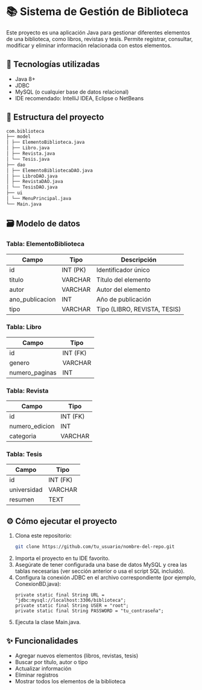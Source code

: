 # 📚 Sistema de Gestión de Biblioteca

Este proyecto es una aplicación Java para gestionar diferentes elementos de una biblioteca, como libros, revistas y tesis. Permite registrar, consultar, modificar y eliminar información relacionada con estos elementos.

## 🧱 Tecnologías utilizadas

- Java 8+
- JDBC
- MySQL (o cualquier base de datos relacional)
- IDE recomendado: IntelliJ IDEA, Eclipse o NetBeans

## 📁 Estructura del proyecto

```bash
com.biblioteca
├── model
│ ├── ElementoBiblioteca.java
│ ├── Libro.java
│ ├── Revista.java
│ └── Tesis.java
├── dao
│ ├── ElementoBibliotecaDAO.java
│ ├── LibroDAO.java
│ ├── RevistaDAO.java
│ └── TesisDAO.java
├── ui
│ └── MenuPrincipal.java
└── Main.java
```


## 🗃️ Modelo de datos

### Tabla: ElementoBiblioteca

| Campo            | Tipo         | Descripción                          |
|------------------|--------------|--------------------------------------|
| id               | INT (PK)     | Identificador único                  |
| titulo           | VARCHAR      | Título del elemento                  |
| autor            | VARCHAR      | Autor del elemento                   |
| ano_publicacion  | INT          | Año de publicación                   |
| tipo             | VARCHAR      | Tipo (LIBRO, REVISTA, TESIS)         |

### Tabla: Libro

| Campo            | Tipo         |
|------------------|--------------|
| id               | INT (FK)     |
| genero           | VARCHAR      |
| numero_paginas   | INT          |

### Tabla: Revista

| Campo            | Tipo         |
|------------------|--------------|
| id               | INT (FK)     |
| numero_edicion   | INT          |
| categoria        | VARCHAR      |

### Tabla: Tesis

| Campo            | Tipo         |
|------------------|--------------|
| id               | INT (FK)     |
| universidad      | VARCHAR      |
| resumen          | TEXT         |

## ⚙️ Cómo ejecutar el proyecto

1. Clona este repositorio:
   ```bash
   git clone https://github.com/tu_usuario/nombre-del-repo.git
   ```
2. Importa el proyecto en tu IDE favorito.
3. Asegúrate de tener configurada una base de datos MySQL y crea las tablas necesarias (ver sección anterior o usa el script SQL incluido).
4. Configura la conexión JDBC en el archivo correspondiente (por ejemplo, ConexionBD.java):
   ```
   private static final String URL = "jdbc:mysql://localhost:3306/biblioteca";
   private static final String USER = "root";
   private static final String PASSWORD = "tu_contraseña";
   ```
5. Ejecuta la clase Main.java.

## ✨ Funcionalidades

* Agregar nuevos elementos (libros, revistas, tesis)
* Buscar por título, autor o tipo
* Actualizar información
* Eliminar registros
* Mostrar todos los elementos de la biblioteca
